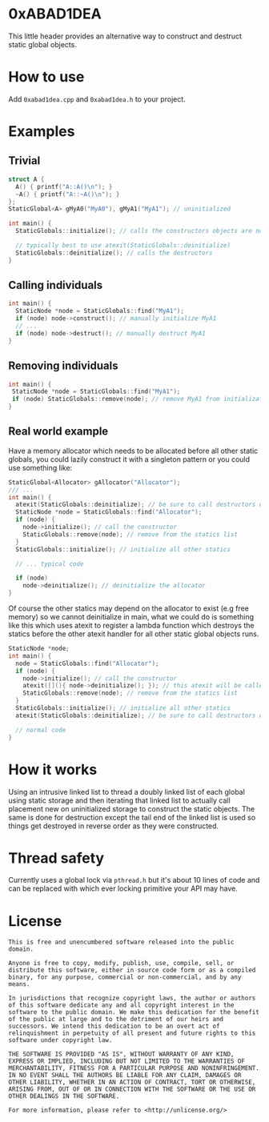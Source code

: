 # 0xABAD1DEA

This little header provides an alternative way to construct and destruct static
global objects.

# How to use
Add `0xabad1dea.cpp` and `0xabad1dea.h` to your project.

# Examples

## Trivial
```c++
struct A {
  A() { printf("A::A()\n"); }
  ~A() { printf("A::~A()\n"); }
};
StaticGlobal<A> gMyA0("MyA0"), gMyA1("MyA1"); // uninitialized

int main() {
  StaticGlobals::initialize(); // calls the constructors objects are now initialized

  // typically best to use atexit(StaticGlobals::deinitialize)
  StaticGlobals::deinitialize(); // calls the destructors
}
```

## Calling individuals
```c++
int main() {
  StaticNode *node = StaticGlobals::find("MyA1");
  if (node) node->construct(); // manually initialize MyA1
  // ...
  if (node) node->destruct(); // manually destruct MyA1
}
```

## Removing individuals
```c++
int main() {
 StaticNode *node = StaticGlobals::find("MyA1");
 if (node) StaticGlobals::remove(node); // remove MyA1 from initialization and destruction
}
```

## Real world example
Have a memory allocator which needs to be allocated before all other static globals,
you could lazily construct it with a singleton pattern or you could use something like:
```c++
StaticGlobal<Allocator> gAllocator("Allocator");
/// ...
int main() {
  atexit(StaticGlobals::deinitialize); // be sure to call destructors of statics at exit
  StaticNode *node = StaticGlobals::find("Allocator");
  if (node) {
    node->initialize(); // call the constructor
    StaticGlobals::remove(node); // remove from the statics list
  }
  StaticGlobals::initialize(); // initialize all other statics

  // ... typical code

  if (node)
    node->deinitialize(); // deinitialize the allocator
}
```

Of course the other statics may depend on the allocator to exist (e.g free memory)
so we cannot deinitialize in main, what we could do is something like this which
uses atexit to register a lambda function which destroys the statics before the
other atexit handler for all other static global objects runs.
```c++
StaticNode *node;
int main() {
  node = StaticGlobals::find("Allocator");
  if (node) {
    node->initialize(); // call the constructor
    atexit([](){ node->deinitialize(); }); // this atexit will be called first
    StaticGlobals::remove(node); // remove from the statics list
  }
  StaticGlobals::initialize(); // initialize all other statics
  atexit(StaticGlobals::deinitialize); // be sure to call destructors of statics at exit

  // normal code
}
```

# How it works
Using an intrusive linked list to thread a doubly linked list of each global
using static storage and then iterating that linked list to actually call
placement new on uninitialized storage to construct the static objects.
The same is done for destruction except the tail end of the linked list is
used so things get destroyed in reverse order as they were constructed.

# Thread safety
Currently uses a global lock via `pthread.h` but it's about 10 lines of code
and can be replaced with which ever locking primitive your API may have.

# License
```
This is free and unencumbered software released into the public domain.

Anyone is free to copy, modify, publish, use, compile, sell, or
distribute this software, either in source code form or as a compiled
binary, for any purpose, commercial or non-commercial, and by any
means.

In jurisdictions that recognize copyright laws, the author or authors
of this software dedicate any and all copyright interest in the
software to the public domain. We make this dedication for the benefit
of the public at large and to the detriment of our heirs and
successors. We intend this dedication to be an overt act of
relinquishment in perpetuity of all present and future rights to this
software under copyright law.

THE SOFTWARE IS PROVIDED "AS IS", WITHOUT WARRANTY OF ANY KIND,
EXPRESS OR IMPLIED, INCLUDING BUT NOT LIMITED TO THE WARRANTIES OF
MERCHANTABILITY, FITNESS FOR A PARTICULAR PURPOSE AND NONINFRINGEMENT.
IN NO EVENT SHALL THE AUTHORS BE LIABLE FOR ANY CLAIM, DAMAGES OR
OTHER LIABILITY, WHETHER IN AN ACTION OF CONTRACT, TORT OR OTHERWISE,
ARISING FROM, OUT OF OR IN CONNECTION WITH THE SOFTWARE OR THE USE OR
OTHER DEALINGS IN THE SOFTWARE.

For more information, please refer to <http://unlicense.org/>
```
